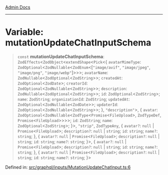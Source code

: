 [Admin Docs](/)

***

# Variable: mutationUpdateChatInputSchema

> `const` **mutationUpdateChatInputSchema**: `ZodEffects`\<`ZodObject`\<`extendShape`\<`Pick`\<\{ `avatarMimeType`: `ZodOptional`\<`ZodNullable`\<`ZodEnum`\<\[`"image/avif"`, `"image/jpeg"`, `"image/png"`, `"image/webp"`\]\>\>\>; `avatarName`: `ZodNullable`\<`ZodOptional`\<`ZodString`\>\>; `createdAt`: `ZodOptional`\<`ZodDate`\>; `creatorId`: `ZodOptional`\<`ZodNullable`\<`ZodString`\>\>; `description`: `ZodNullable`\<`ZodOptional`\<`ZodString`\>\>; `id`: `ZodOptional`\<`ZodString`\>; `name`: `ZodString`; `organizationId`: `ZodString`; `updatedAt`: `ZodOptional`\<`ZodNullable`\<`ZodDate`\>\>; `updaterId`: `ZodOptional`\<`ZodNullable`\<`ZodString`\>\>; \}, `"description"`\>, \{ `avatar`: `ZodOptional`\<`ZodNullable`\<`ZodType`\<`Promise`\<`FileUpload`\>, `ZodTypeDef`, `Promise`\<`FileUpload`\>\>\>\>; `id`: `ZodString`; `name`: `ZodOptional`\<`ZodString`\>; \}\>, `"strip"`, `ZodTypeAny`, \{ `avatar?`: `null` \| `Promise`\<`FileUpload`\>; `description?`: `null` \| `string`; `id`: `string`; `name?`: `string`; \}, \{ `avatar?`: `null` \| `Promise`\<`FileUpload`\>; `description?`: `null` \| `string`; `id`: `string`; `name?`: `string`; \}\>, \{ `avatar?`: `null` \| `Promise`\<`FileUpload`\>; `description?`: `null` \| `string`; `id`: `string`; `name?`: `string`; \}, \{ `avatar?`: `null` \| `Promise`\<`FileUpload`\>; `description?`: `null` \| `string`; `id`: `string`; `name?`: `string`; \}\>

Defined in: [src/graphql/inputs/MutationUpdateChatInput.ts:6](https://github.com/Sourya07/talawa-api/blob/2dc82649c98e5346c00cdf926fe1d0bc13ec1544/src/graphql/inputs/MutationUpdateChatInput.ts#L6)
